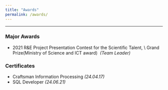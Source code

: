 ```yaml
--- 
title: "Awards"
permalink: /awards/
---
```



-----------
### Major Awards
- 2021 R&E Project Presentation Contest for the Scientific Talent, \\
Grand Prize(Ministry of Science and ICT award)  *(Team Leader)*

### Certificates

- Craftsman Information Processing *(24.04.17)*
- SQL Developer *(24.06.21)*